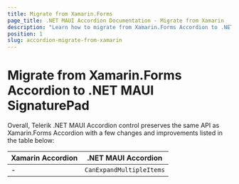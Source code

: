 ```yaml
---
title: Migrate from Xamarin.Forms
page_title: .NET MAUI Accordion Documentation - Migrate from Xamarin
description: "Learn how to migrate from Xamarin.Forms Accordion to .NET MAUI Accordion control."
position: 1
slug: accordion-migrate-from-xamarin
---
```


# Migrate from Xamarin.Forms Accordion to .NET MAUI SignaturePad

Overall, Telerik .NET MAUI Accordion control preserves the same API as Xamarin.Forms Accordion with a few changes and improvements listed in the table below:

| Xamarin Accordion | .NET MAUI Accordion |
| ------------- | --------------- |
| - | `CanExpandMultipleItems` |

